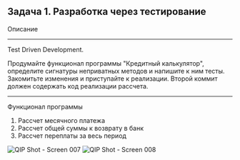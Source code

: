 Задача 1. Разработка через тестирование
---

Описание

---
Test Driven Development.

Продумайте функционал программы "Кредитный калькулятор", определите сигнатуры неприватных методов и напишите к ним тесты. Закомитьте изменения и приступайте к реализации. Второй коммит должен содержать код реализации рассчета.

---
Функционал программы

1. Рассчет месячного платежа
1. Рассчет общей суммы к возврату в банк
1. Рассчет переплаты за весь период

![QIP Shot - Screen 007](https://user-images.githubusercontent.com/67868199/138545499-badf088f-7942-477e-a183-acd2b9e0931e.png)
![QIP Shot - Screen 008](https://user-images.githubusercontent.com/67868199/138545516-8a662156-28ed-4fa9-ba71-ebc6d0e10a2a.png)
